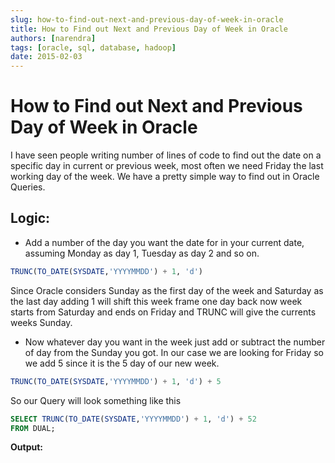 ```yaml
---
slug: how-to-find-out-next-and-previous-day-of-week-in-oracle
title: How to Find out Next and Previous Day of Week in Oracle
authors: [narendra]
tags: [oracle, sql, database, hadoop]
date: 2015-02-03
---
```


# How to Find out Next and Previous Day of Week in Oracle

I have seen people writing number of lines of code to find out the date on a specific day in current or previous week, most often we need Friday the last working day of the week. We have a pretty simple way to find out in Oracle Queries.

## Logic:
- Add a number of the day you want the date for in your current date, assuming Monday as day 1, Tuesday as day 2 and so on.

```sql
TRUNC(TO_DATE(SYSDATE,'YYYYMMDD') + 1, 'd')
```

Since Oracle considers Sunday as the first day of the week and Saturday as the last day adding 1 will shift this week frame one day back now week starts from Saturday and ends on Friday and TRUNC will give the currents weeks Sunday.

- Now whatever day you want in the week just add or subtract the number of day from the Sunday you got. In our case we are looking for Friday so we add 5 since it is the 5 day of our new week.

```sql
TRUNC(TO_DATE(SYSDATE,'YYYYMMDD') + 1, 'd') + 5
```

So our Query will look something like this

```sql
SELECT TRUNC(TO_DATE(SYSDATE,'YYYYMMDD') + 1, 'd') + 52
FROM DUAL;
```

**Output:**

<!-- Image removed: previous-day-of-week-sql.png -->
